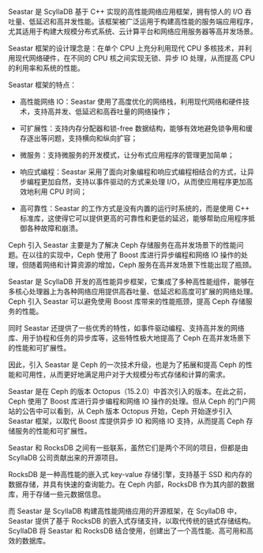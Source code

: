 Seastar 是 ScyllaDB 基于 C++ 实现的高性能网络应用框架，拥有惊人的 I/O 吞吐量、低延迟和高并发性能。该框架被广泛运用于构建高性能的服务端应用程序，尤其适用于构建大规模分布式系统、云计算平台和网络应用服务器等高并发场景。

Seastar 框架的设计理念是：在单个 CPU 上充分利用现代 CPU 多核技术，并利用现代网络硬件，在不同的 CPU 核之间实现无锁、异步 IO 处理，从而提高 CPU 的利用率和系统的性能。

Seastar 框架的特点：

- 高性能网络 IO：Seastar 使用了高度优化的网络栈，利用现代网络和硬件技术，支持高并发、低延迟和高吞吐量的网络操作；

- 可扩展性：支持内存分配器和锁-free 数据结构，能够有效地避免锁争用和缓存逐出等问题，支持横向和纵向扩容；

- 微服务：支持微服务的开发模式，让分布式应用程序的管理更加简单；

- 响应式编程：Seastar 采用了面向对象编程和响应式编程相结合的方式，让异步编程更加自然，支持以事件驱动的方式来处理 I/O，从而使应用程序更加高效地利用 CPU 时间；

- 高可靠性：Seastar 的工作方式是没有内置的运行时系统的，而是使用 C++ 标准库，这使得它可以提供更高的可靠性和更低的延迟，能够帮助应用程序抵御各种故障和崩溃。

Ceph 引入 Seastar 主要是为了解决 Ceph 存储服务在高并发场景下的性能问题。在以往的实现中，Ceph 使用了 Boost 库进行异步编程和网络 IO 操作的处理，但随着网络和计算资源的增加，Ceph 服务在高并发场景下性能出现了瓶颈。

Seastar 是 ScyllaDB 开发的高性能异步框架，它集成了多种高性能组件，能够在多核心处理器上为各种网络应用提供高吞吐量、低延迟和高度可扩展的网络处理。Ceph 引入 Seastar 可以避免使用 Boost 库带来的性能瓶颈，提高 Ceph 存储服务的性能。

同时 Seastar 还提供了一些优秀的特性，如事件驱动编程、支持高并发的网络库、用于协程和任务的异步库等，这些特性极大地提高了 Ceph 在高并发场景下的性能和可扩展性。

因此，引入 Seastar 是 Ceph 的一次技术升级，也是为了拓展和提高 Ceph 的性能和可用性，从而更好地满足用户对于大规模分布式存储和计算的需求。

Seastar 是在 Ceph 的版本 Octopus（15.2.0）中首次引入的版本。在此之前，Ceph 使用了 Boost 库进行异步编程和网络 IO 操作的处理。但从 Ceph 的门户网站的公告中可以看到，从 Ceph 版本 Octopus 开始，Ceph 开始逐步引入 Seastar 框架，以取代 Boost 库提供异步 IO 和网络 IO 支持，从而提高 Ceph 存储服务的性能和可扩展性。

Seastar 和 RocksDB 之间有一些联系，虽然它们是两个不同的项目，但都是由 ScyllaDB 公司贡献出来的开源项目。

RocksDB 是一种高性能的嵌入式 key-value 存储引擎，支持基于 SSD 和内存的数据存储，并具有快速的查询能力。在 Ceph 内部，RocksDB 作为其内部的数据库，用于存储一些元数据信息。

而 Seastar 是 ScyllaDB 构建高性能网络应用的开源框架，在 ScyllaDB 中，Seastar 提供了基于 RocksDB 的嵌入式存储支持，以取代传统的链式存储结构。ScyllaDB 将 Seastar 和 RocksDB 结合使用，创建出了一个高性能、高可用和高效的数据库。